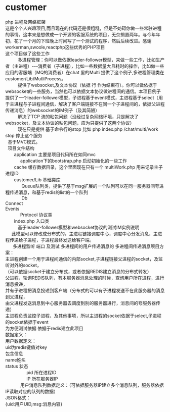 # customer

php 进程及网络框架 <br>
这是个个人兴趣项目,而且现在的代码还是很粗糙，但是不妨碍你做一些常驻进程的事情。这本来是想做成一个开源的客服系统的项目，无奈搁置两年。与今年年初，花了一个月的下班晚上时间写了一个测试的程序，然后后续改进。感谢workerman,swoole,reactphp这些优秀的PHP项目<br/>
这个项目做了这些工作<br/>
           多进程管理：你可以做依据leader-follower模型，来做一些工作，比如生产者（主进程）---消费者（子进程），比如一些数据量大且耗时的操作，比如做一些应用的客服端（MQ的消费者）在chat 里的Multi 提供了这个例子,多进程管理类在customer/Lib/MutliProcess。 <br/>
           提供了websocket,及文本协议（依据 行 作为结束符）。你可以做依据于websocket的一些服务，当然也可以依据文本协议做进程间的通信。本项目例子提供了一个leader-follower模型，子进程基于event模式，主进程基于select（用于主进程与子进程间通信，解决了客户端链接不在同一个子进程间的，依据父进程传递消息）的websocket的IM例子（及其简陋） <br/>
           解决了TCP 流的粘包问题（没经过复杂网络环境，只是解决了websocket，及文本协议的粘包问题，应为只提供了这两个协议） <br/>
           现在只是提供 基于命令行的stop 比如 php index.php /chat/multi/work stop 停止这个服务 <br/>
   基于MVC模式。 <br/>
   项目文件结构 <br/>
        application 主要是项目代码所在如同mvc <br/>
             application下的bootstrap.php 启动初始化的一些工作 <br/>
        cache 缓存数据目录，这个里面现在只有一个 multiWork.php 用来记录主子进程ID <br/>
        customer/Lib 基础类库 <br/>
              Queue队列类，提供了基于msg扩展的一个队列可以在同一服务器间夸进程传递消息，和基于redis的list的一个队列 <br/>
              Db <br/>
              Connect <br/>
              Events <br/>
              Protocol 协议类 <br/>
        index.php 入口类 <br/>
       
   
   基于leader-follower模型和websocket协议的测试IM实例说明 <br/>
      此模型可以修改成分布式的，主进程链接调度中心，调度中心分发消息，主进程传递给子进程，子进程最终发送给客户端。<br/>
       多进程监听 端口
      及测试 多进程间的用户传递消息的
     多进程间传递消息项目方案：<br/>
         主进程创建一个用于进程间通信的内部socket,子进程链接父进程的socket，及监听对外的socket，<br/>
             （可以依据socket于建立分布式，或者依据REDIS建立消息的分布式转发）<br/>
         父进程，轮询REDIS队列，有本服务器消息处理的时候，查询用户所在进程，进行消息投递，<br/>
         并有子进程把消息投递到客户端（分布式的可以有子进程发送不在此服务器的消息到父进程，<br/>
         由父进程发送消息到中心服务器去调度到别的服务器进行，消息间的夸服务器传递）<br/>
            主进程负责监控子进程，及其他事项，所以主进程的socket依据于select,子进程的socket依据于event<br/>
         为方便测试依据 依据于redis建立此项目<br/>
         数据定义：<br/>
            用户数据定义：<br/>
               uid为redis键值对key<br/>
                  包含信息<br/>
                  name姓名<br/>
                  status 状态<br/>
                  pid 所在进程ID<br/>
                  IP 所在服务器IP<br/>
             用户消息队列数据定义：（可依据服务器IP建立多个消息队列，服务器依据IP读取对应的队列的数据）<br/>
                 JSON格式：<br/>
                    {uid:用户UID,msg:消息内容}<br/>
                    
                    
                    
